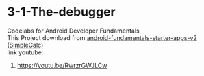 # 3-1-The-debugger
Codelabs for Android Developer Fundamentals <br>
This Project download from [android-fundamentals-starter-apps-v2 (SimpleCalc)](https://github.com/google-developer-training/android-fundamentals-starter-apps-v2/tree/master/SimpleCalc) <br>
link youtube:
1. https://youtu.be/RwrzrGWJLCw
